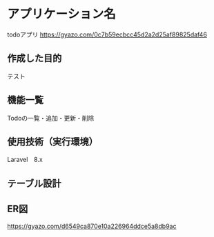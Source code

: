 # アプリケーション名
todoアプリ
https://gyazo.com/0c7b59ecbcc45d2a2d25af89825daf46

## 作成した目的
テスト

## 機能一覧
Todoの一覧・追加・更新・削除

## 使用技術（実行環境）
Laravel　8.x

## テーブル設計

## ER図
https://gyazo.com/d6549ca870e10a226964ddce5a8db9ac

